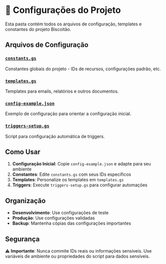 # 📁 Configurações do Projeto

Esta pasta contém todos os arquivos de configuração, templates e constantes do projeto Biscoitão.

## Arquivos de Configuração

### [`constants.gs`](./constants.gs)
Constantes globais do projeto - IDs de recursos, configurações padrão, etc.

### [`templates.gs`](./templates.gs)
Templates para emails, relatórios e outros documentos.

### [`config-example.json`](./config-example.json)
Exemplo de configuração para orientar a configuração inicial.

### [`triggers-setup.gs`](./triggers-setup.gs)
Script para configuração automática de triggers.

## Como Usar

1. **Configuração Inicial**: Copie `config-example.json` e adapte para seu ambiente
2. **Constantes**: Edite `constants.gs` com seus IDs específicos
3. **Templates**: Personalize os templates em `templates.gs`
4. **Triggers**: Execute `triggers-setup.gs` para configurar automações

## Organização

- **Desenvolvimento**: Use configurações de teste
- **Produção**: Use configurações validadas
- **Backup**: Mantenha cópias das configurações importantes

## Segurança

⚠️ **Importante**: Nunca commite IDs reais ou informações sensíveis. Use variáveis de ambiente ou propriedades do script para dados sensíveis.
